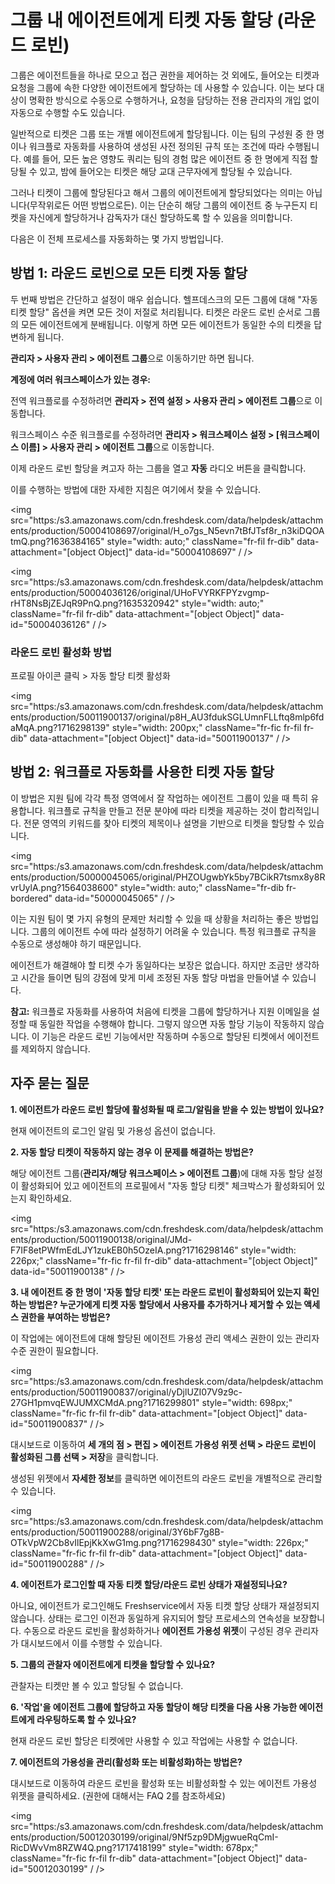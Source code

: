 # 그룹 내 에이전트에게 티켓 자동 할당 (라운드 로빈)

그룹은 에이전트들을 하나로 모으고 접근 권한을 제어하는 것 외에도, 들어오는 티켓과 요청을 그룹에 속한 다양한 에이전트에게 할당하는 데 사용할 수 있습니다. 이는 보다 대상이 명확한 방식으로 수동으로 수행하거나, 요청을 담당하는 전용 관리자의 개입 없이 자동으로 수행할 수도 있습니다.

일반적으로 티켓은 그룹 또는 개별 에이전트에게 할당됩니다. 이는 팀의 구성원 중 한 명이나 워크플로 자동화를 사용하여 생성된 사전 정의된 규칙 또는 조건에 따라 수행됩니다. 예를 들어, 모든 높은 영향도 쿼리는 팀의 경험 많은 에이전트 중 한 명에게 직접 할당될 수 있고, 밤에 들어오는 티켓은 해당 교대 근무자에게 할당될 수 있습니다.

그러나 티켓이 그룹에 할당된다고 해서 그룹의 에이전트에게 할당되었다는 의미는 아닙니다(무작위로든 어떤 방법으로든). 이는 단순히 해당 그룹의 에이전트 중 누구든지 티켓을 자신에게 할당하거나 감독자가 대신 할당하도록 할 수 있음을 의미합니다.

다음은 이 전체 프로세스를 자동화하는 몇 가지 방법입니다.

## 방법 1: 라운드 로빈으로 모든 티켓 자동 할당

두 번째 방법은 간단하고 설정이 매우 쉽습니다. 헬프데스크의 모든 그룹에 대해 "자동 티켓 할당" 옵션을 켜면 모든 것이 저절로 처리됩니다. 티켓은 라운드 로빈 순서로 그룹의 모든 에이전트에게 분배됩니다. 이렇게 하면 모든 에이전트가 동일한 수의 티켓을 답변하게 됩니다.

**관리자 > 사용자 관리 > 에이전트 그룹**으로 이동하기만 하면 됩니다.

**계정에 여러 워크스페이스가 있는 경우:**

전역 워크플로를 수정하려면 **관리자 > 전역 설정 > 사용자 관리 > 에이전트 그룹**으로 이동합니다.

워크스페이스 수준 워크플로를 수정하려면 **관리자 > 워크스페이스 설정 > [워크스페이스 이름] > 사용자 관리 > 에이전트 그룹**으로 이동합니다.

이제 라운드 로빈 할당을 켜고자 하는 그룹을 열고 **자동** 라디오 버튼을 클릭합니다.

이를 수행하는 방법에 대한 자세한 지침은 여기에서 찾을 수 있습니다.

<img src="https:/s3.amazonaws.com/cdn.freshdesk.com/data/helpdesk/attachments/production/50004108697/original/H_o7gs_N5evn7tBfJTsf8r_n3kiDQOAtmQ.png?1636384165" style="width: auto;" className="fr-fil fr-dib" data-attachment="[object Object]" data-id="50004108697" / />

<img src="https:/s3.amazonaws.com/cdn.freshdesk.com/data/helpdesk/attachments/production/50004036126/original/UHoFVYRKFPYzvgmp-rHT8NsBjZEJqR9PnQ.png?1635320942" style="width: auto;" className="fr-fil fr-dib" data-attachment="[object Object]" data-id="50004036126" / />

### 라운드 로빈 활성화 방법

프로필 아이콘 클릭 > 자동 할당 티켓 활성화

<img src="https:/s3.amazonaws.com/cdn.freshdesk.com/data/helpdesk/attachments/production/50011900137/original/p8H_AU3fdukSGLUmnFLLftq8mlp6fdaMqA.png?1716298139" style="width: 200px;" className="fr-fic fr-fil fr-dib" data-attachment="[object Object]" data-id="50011900137" / />

## 방법 2: 워크플로 자동화를 사용한 티켓 자동 할당

이 방법은 지원 팀에 각각 특정 영역에서 잘 작업하는 에이전트 그룹이 있을 때 특히 유용합니다. 워크플로 규칙을 만들고 전문 분야에 따라 티켓을 제공하는 것이 합리적입니다. 전문 영역의 키워드를 찾아 티켓의 제목이나 설명을 기반으로 티켓을 할당할 수 있습니다.

<img src="https:/s3.amazonaws.com/cdn.freshdesk.com/data/helpdesk/attachments/production/50000045065/original/PHZOUgwbYk5by7BCikR7tsmx8y8RvrUylA.png?1564038600" style="width: auto;" className="fr-dib fr-bordered" data-id="50000045065" / />

이는 지원 팀이 몇 가지 유형의 문제만 처리할 수 있을 때 상황을 처리하는 좋은 방법입니다. 그룹의 에이전트 수에 따라 설정하기 어려울 수 있습니다. 특정 워크플로 규칙을 수동으로 생성해야 하기 때문입니다.

에이전트가 해결해야 할 티켓 수가 동일하다는 보장은 없습니다. 하지만 조금만 생각하고 시간을 들이면 팀의 강점에 맞게 미세 조정된 자동 할당 마법을 만들어낼 수 있습니다.

**참고:** 워크플로 자동화를 사용하여 처음에 티켓을 그룹에 할당하거나 지원 이메일을 설정할 때 동일한 작업을 수행해야 합니다. 그렇지 않으면 자동 할당 기능이 작동하지 않습니다. 이 기능은 라운드 로빈 기능에서만 작동하며 수동으로 할당된 티켓에서 에이전트를 제외하지 않습니다.

## 자주 묻는 질문

**1. 에이전트가 라운드 로빈 할당에 활성화될 때 로그/알림을 받을 수 있는 방법이 있나요?**

현재 에이전트의 로그인 알림 및 가용성 옵션이 없습니다.

**2. 자동 할당 티켓이 작동하지 않는 경우 이 문제를 해결하는 방법은?**

해당 에이전트 그룹(**관리자/해당 워크스페이스 > 에이전트 그룹**)에 대해 자동 할당 설정이 활성화되어 있고 에이전트의 프로필에서 "자동 할당 티켓" 체크박스가 활성화되어 있는지 확인하세요.

<img src="https:/s3.amazonaws.com/cdn.freshdesk.com/data/helpdesk/attachments/production/50011900138/original/JMd-F7IF8etPWfmEdLJY1zukEB0h5OzeIA.png?1716298146" style="width: 226px;" className="fr-fic fr-fil fr-dib" data-attachment="[object Object]" data-id="50011900138" / />

**3. 내 에이전트 중 한 명이 '자동 할당 티켓' 또는 라운드 로빈이 활성화되어 있는지 확인하는 방법은? 누군가에게 티켓 자동 할당에서 사용자를 추가하거나 제거할 수 있는 액세스 권한을 부여하는 방법은?**

이 작업에는 에이전트에 대해 할당된 에이전트 가용성 관리 액세스 권한이 있는 관리자 수준 권한이 필요합니다.

<img src="https:/s3.amazonaws.com/cdn.freshdesk.com/data/helpdesk/attachments/production/50011900837/original/yDjlUZI07V9z9c-27GH1pmvqEWJUMXCMdA.png?1716299801" style="width: 698px;" className="fr-fic fr-fil fr-dib" data-attachment="[object Object]" data-id="50011900837" / />

대시보드로 이동하여 **세 개의 점 > 편집 > 에이전트 가용성 위젯 선택 > 라운드 로빈이 활성화된 그룹 선택 > 저장**을 클릭합니다.

생성된 위젯에서 **자세한 정보**를 클릭하면 에이전트의 라운드 로빈을 개별적으로 관리할 수 있습니다.

<img src="https:/s3.amazonaws.com/cdn.freshdesk.com/data/helpdesk/attachments/production/50011900288/original/3Y6bF7g8B-OTkVpW2Cb8vIlEpjKkXwG1mg.png?1716298430" style="width: 226px;" className="fr-fic fr-fil fr-dib" data-attachment="[object Object]" data-id="50011900288" / />

**4. 에이전트가 로그인할 때 자동 티켓 할당/라운드 로빈 상태가 재설정되나요?**

아니요, 에이전트가 로그인해도 Freshservice에서 자동 티켓 할당 상태가 재설정되지 않습니다. 상태는 로그인 이전과 동일하게 유지되어 할당 프로세스의 연속성을 보장합니다. 수동으로 라운드 로빈을 활성화하거나 **에이전트 가용성 위젯**이 구성된 경우 관리자가 대시보드에서 이를 수행할 수 있습니다.

**5. 그룹의 관찰자 에이전트에게 티켓을 할당할 수 있나요?**

관찰자는 티켓만 볼 수 있고 할당될 수 없습니다.

**6. '작업'을 에이전트 그룹에 할당하고 자동 할당이 해당 티켓을 다음 사용 가능한 에이전트에게 라우팅하도록 할 수 있나요?**

현재 라운드 로빈 할당은 티켓에만 사용할 수 있고 작업에는 사용할 수 없습니다.

**7. 에이전트의 가용성을 관리(활성화 또는 비활성화)하는 방법은?**

대시보드로 이동하여 라운드 로빈을 활성화 또는 비활성화할 수 있는 에이전트 가용성 위젯을 클릭하세요. (권한에 대해서는 FAQ 2를 참조하세요)

<img src="https:/s3.amazonaws.com/cdn.freshdesk.com/data/helpdesk/attachments/production/50012030199/original/9Nf5zp9DMjgwueRqCmI-RicDWvVm8RZW4Q.png?1717418199" style="width: 678px;" className="fr-fic fr-fil fr-dib" data-attachment="[object Object]" data-id="50012030199" / />